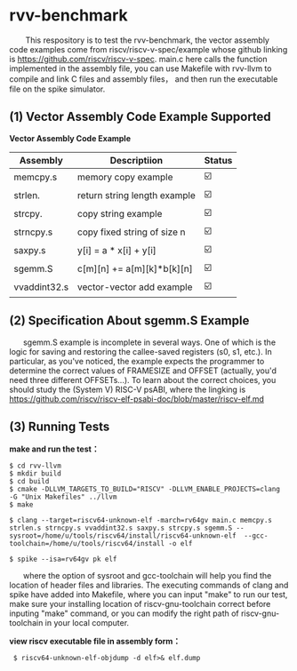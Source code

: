 # rvv-benchmark  
&ensp; &ensp;&ensp; This respository is to test the rvv-benchmark, the vector assembly code examples come from riscv/riscv-v-spec/example whose github linking is https://github.com/riscv/riscv-v-spec.
main.c here calls the function implemented in the assembly file, you can use Makefile with rvv-llvm to compile and link C files and assembly files，
and then run the executable file on the spike simulator.

## (1) Vector Assembly Code Example Supported

**Vector Assembly Code Example**  

| Assembly  | Descriptiion                             | Status                    |
| --------- | ---------------------------------------- | ----------------------- |
| memcpy.s  | memory copy example                      | :ballot_box_with_check: |
| strlen.   | return string length example             | :ballot_box_with_check: |
| strcpy.   | copy string example                      | :ballot_box_with_check: |
| strncpy.s | copy fixed string of size n              | :ballot_box_with_check: |
| saxpy.s   | y[i] = a * x[i] + y[i]                   | :ballot_box_with_check: |
| sgemm.S   | c[m][n] += a[m][k]*b[k][n]               | :ballot_box_with_check: |
| vvaddint32.s | vector-vector add example             | :ballot_box_with_check: |


## (2) Specification About sgemm.S Example

&ensp; &ensp;&ensp;sgemm.S example is incomplete in several ways. One of which is the logic for saving and restoring the callee-saved registers (s0, s1, etc.). In particular, as you've noticed, the example expects the programmer to determine the correct values of FRAMESIZE and OFFSET (actually, you'd need three different OFFSETs...). To learn about the correct choices, you should study the (System V) RISC-V psABI, where the lingking is https://github.com/riscv/riscv-elf-psabi-doc/blob/master/riscv-elf.md
    
    
## (3) Running Tests

**make and run the test：**

```
$ cd rvv-llvm
$ mkdir build
$ cd build
$ cmake -DLLVM_TARGETS_TO_BUILD="RISCV" -DLLVM_ENABLE_PROJECTS=clang  -G "Unix Makefiles" ../llvm
$ make

$ clang --target=riscv64-unknown-elf -march=rv64gv main.c memcpy.s strlen.s strncpy.s vvaddint32.s saxpy.s strcpy.s sgemm.S --sysroot=/home/u/tools/riscv64/install/riscv64-unknown-elf  --gcc-toolchain=/home/u/tools/riscv64/install -o elf  

$ spike --isa=rv64gv pk elf
```  
&ensp; &ensp;&ensp;where the option of sysroot and gcc-toolchain will help you find the location of header files and libraries. The executing commands of clang and spike have added into Makefile, where you can input "make" to run our test, make sure your installing location of riscv-gnu-toolchain correct before inputing "make" command, or you can modify the right path of riscv-gnu-toolchain in your local computer.  

**view riscv executable file in assembly form：**

```  
 $ riscv64-unknown-elf-objdump -d elf>& elf.dump
```



